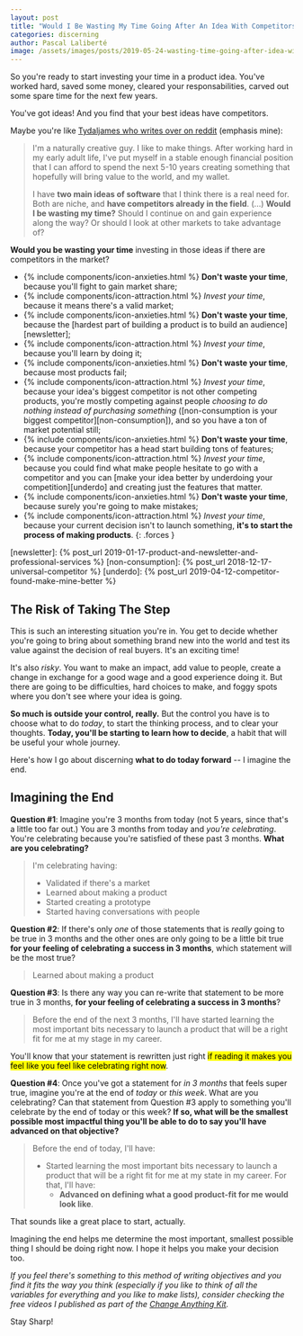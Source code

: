 ```yaml
---
layout: post
title: "Would I Be Wasting My Time Going After An Idea With Competitors?"
categories: discerning
author: Pascal Laliberté
image: /assets/images/posts/2019-05-24-wasting-time-going-after-idea-with-competitors.jpg
---
```


So you're ready to start investing your time in a product idea. You've worked hard, saved some money, cleared your responsabilities, carved out some spare time for the next few years.

You've got ideas! And you find that your best ideas have competitors.

Maybe you're like [Tydaljames who writes over on reddit][thread] (emphasis mine):

[thread]: https://www.reddit.com/r/Entrepreneur/comments/bnkojp/i_want_to_create_but_feel_like_the_competition_is/?sort=confidence

> I'm a naturally creative guy. I like to make things. After working hard in my early adult life, I've put myself in a stable enough financial position that I can afford to spend the next 5-10 years creating something that hopefully will bring value to the world, and my wallet.
> 
> I have **two main ideas of software** that I think there is a real need for. Both are niche, and **have competitors already in the field**. (...) **Would I be wasting my time?** Should I continue on and gain experience along the way? Or should I look at other markets to take advantage of?

**Would you be wasting your time** investing in those ideas if there are competitors in the market?

* {% include components/icon-anxieties.html %} **Don't waste your time**, because you'll fight to gain market share;
* {% include components/icon-attraction.html %} _Invest your time_, because it means there's a valid market;
* {% include components/icon-anxieties.html %} **Don't waste your time**, because the [hardest part of building a product is to build an audience][newsletter];
* {% include components/icon-attraction.html %} _Invest your time_, because you'll learn by doing it;
* {% include components/icon-anxieties.html %} **Don't waste your time**, because most products fail;
* {% include components/icon-attraction.html %} _Invest your time_, because your idea's biggest competitor is not other competing products, you're mostly competing against people _choosing to do nothing instead of purchasing something_ ([non-consumption is your biggest competitor][non-consumption]), and so you have a ton of market potential still;
* {% include components/icon-anxieties.html %} **Don't waste your time**, because your competitor has a head start building tons of features;
* {% include components/icon-attraction.html %} _Invest your time_, because you could find what make people hesitate to go with a competitor and you can [make your idea better by underdoing your competition][underdo] and creating just the features that matter.
* {% include components/icon-anxieties.html %} **Don't waste your time**, because surely you're going to make mistakes;
* {% include components/icon-attraction.html %} _Invest your time_, because your current decision isn't to launch something, **it's to start the process of making products**.
{: .forces }

[newsletter]: {% post_url 2019-01-17-product-and-newsletter-and-professional-services %}
[non-consumption]: {% post_url 2018-12-17-universal-competitor %}
[underdo]: {% post_url 2019-04-12-competitor-found-make-mine-better %}

## The Risk of Taking The Step

This is such an interesting situation you're in. You get to decide whether you're going to bring about something brand new into the world and test its value against the decision of real buyers. It's an exciting time!

It's also _risky_. You want to make an impact, add value to people, create a change in exchange for a good wage and a good experience doing it. But there are going to be difficulties, hard choices to make, and foggy spots where you don't see where your idea is going.

**So much is outside your control, really.** But the control you have is to choose what to do _today_, to start the thinking process, and to clear your thoughts. **Today, you'll be starting to learn how to decide**, a habit that will be useful your whole journey.

Here's how I go about discerning **what to do today forward** -- I imagine the end.

## Imagining the End 

**Question #1**: Imagine you're 3 months from today (not 5 years, since that's a little too far out.) You are 3 months from today and _you're celebrating_. You're celebrating because you're satisfied of these past 3 months. **What are you celebrating?**

<blockquote markdown="1" class="have-done-list">
I'm celebrating having:

* Validated if there's a market
* Learned about making a product
* Started creating a prototype
* Started having conversations with people
</blockquote>

**Question #2**: If there's only _one_ of those statements that is _really_ going to be true in 3 months and the other ones are only going to be a little bit true **for your feeling of celebrating a success in 3 months**, which statement will be the most true?

<blockquote markdown="1" class="have-done-list">
Learned about making a product
</blockquote>

**Question #3**: Is there any way you can re-write that statement to be more true in 3 months, **for your feeling of celebrating a success in 3 months**?

<blockquote markdown="1" class="have-done-list">
Before the end of the next 3 months, I'll have started learning the most important bits necessary to launch a product that will be a right fit for me at my stage in my career.
</blockquote>

You'll know that your statement is rewritten just right <mark>if reading it makes you feel like you feel like celebrating right now</mark>.

**Question #4**: Once you've got a statement for _in 3 months_ that feels super true, imagine you're at the end of _today_ or _this week_. What are you celebrating? Can that statement from Question #3 apply to something you'll celebrate by the end of today or this week? **If so, what will be the smallest possible most impactful thing you'll be able to do to say you'll have advanced on that objective?**

<blockquote markdown="1" class="have-done-list">
Before the end of today, I'll have:

* Started learning the most important bits necessary to launch a product that will be a right fit for me at my state in my career. For that, I'll have:
  * **Advanced on defining what a good product-fit for me would look like**.
</blockquote>

That sounds like a great place to start, actually. 

Imagining the end helps me determine the most important, smallest possible thing I should be doing right now. I hope it helps you make your decision too.

_If you feel there's something to this method of writing objectives and you find it fits the way you think (especially if you like to think of all the variables for everything and you like to make lists), consider checking the free videos I published as part of the [Change Anything Kit][change-anything]._

Stay Sharp!

[change-anything]: https://pascallaliberte.me/change-anything/learn/
